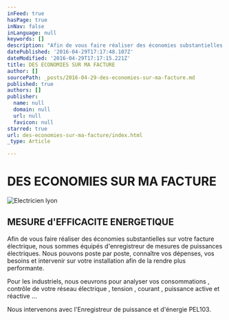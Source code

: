 ```yaml
---
inFeed: true
hasPage: true
inNav: false
inLanguage: null
keywords: []
description: "Afin de vous faire réaliser des économies substantielles sur votre facture électrique, nous sommes équipés d'enregistreur de mesures de puissances électriques. Nous pouvons poste par poste, connaître vos dépenses, vos besoins et intervenir sur votre installation afin de la rendre plus performante."
datePublished: '2016-04-29T17:17:48.107Z'
dateModified: '2016-04-29T17:17:15.221Z'
title: DES ECONOMIES SUR MA FACTURE
author: []
sourcePath: _posts/2016-04-29-des-economies-sur-ma-facture.md
published: true
authors: []
publisher:
  name: null
  domain: null
  url: null
  favicon: null
starred: true
url: des-economies-sur-ma-facture/index.html
_type: Article

---
```

# DES ECONOMIES SUR MA FACTURE
![Electricien lyon](https://the-grid-user-content.s3-us-west-2.amazonaws.com/1a9821ac-a4ad-4b44-b62c-f1d67c5c0e45.jpg)

## MESURE d'EFFICACITE ENERGETIQUE

Afin de vous faire réaliser des économies substantielles sur votre facture électrique, nous sommes équipés d'enregistreur de mesures de puissances électriques. Nous pouvons poste par poste, connaître vos dépenses, vos besoins et intervenir sur votre installation afin de la rendre plus performante.

Pour les industriels, nous oeuvrons pour analyser vos consommations , contrôle de votre réseau électrique , tension , courant , puissance active et réactive ...

Nous intervenons avec l'Enregistreur de puissance et d'énergie PEL103\.